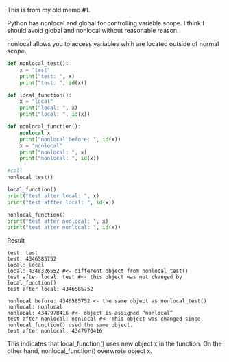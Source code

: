 This is from my old memo #1.

Python has nonlocal and global for controlling variable scope. I think I should avoid global and nonlocal without reasonable reason.

nonlocal allows you to access variables whih are located outside of normal scope.

```python
def nonlocal_test():
	x = "test"
	print("test: ", x)
	print("test: ", id(x))

def local_function():
	x = "local"
	print("local: ", x)
	print("local: ", id(x))

def nonlocal_function():
	nonlocal x
	print("nonlocal before: ", id(x))
	x = "nonlocal"
	print("nonlocal: ", x)
	print("nonlocal: ", id(x))

#call
nonlocal_test()

local_function()
print("test after local: ", x)
print("test affter local: ", id(x))

nonlocal_function()
print("test after nonlocal: ", x)
print("test after nonlocal: ", id(x))

```

Result
```
test: test
test: 4346585752
local: local
local: 4348326552 #<- different object from nonlocal_test()
test after local: test #<- this object was not changed by local_function()
test after local: 4346585752

nonlocal before: 4346585752 <- the same object as nonlocal_test().
nonlocal: nonlocal
nonlocal: 4347970416 #<- object is assigned “nonlocal”
test after nonlocal: nonlocal #<- This object was changed since nonlocal_function() used the same object.
test after nonlocal: 4347970416
```

This indicates that local_function() uses new object x in the function.
On the other hand, nonlocal_function() overwrote object x.

